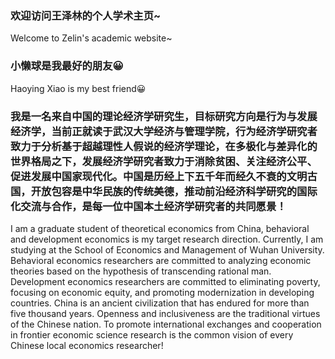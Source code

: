 
### 欢迎访问王泽林的个人学术主页~

Welcome to Zelin's academic website~ 

### 小懒球是我最好的朋友😀

Haoying Xiao is my best friend😀

### 我是一名来自中国的理论经济学研究生，目标研究方向是行为与发展经济学，当前正就读于武汉大学经济与管理学院，行为经济学研究者致力于分析基于超越理性人假说的经济学理论，在多极化与差异化的世界格局之下，发展经济学研究者致力于消除贫困、关注经济公平、促进发展中国家现代化。中国是历经上下五千年而经久不衰的文明古国，开放包容是中华民族的传统美德，推动前沿经济科学研究的国际化交流与合作，是每一位中国本土经济学研究者的共同愿景！

I am a graduate student of theoretical economics from China, behavioral and development economics is my target research direction. Currently, I am studying at the School of Economics and Management of Wuhan University. Behavioral economics researchers are committed to analyzing economic theories based on the hypothesis of transcending rational man. Development economics researchers are committed to eliminating poverty, focusing on economic equity, and promoting modernization in developing countries. China is an ancient civilization that has endured for more than five thousand years. Openness and inclusiveness are the traditional virtues of the Chinese nation. To promote international exchanges and cooperation in frontier economic science research is the common vision of every Chinese local economics researcher!
